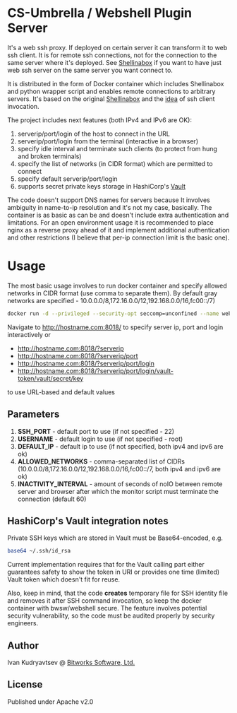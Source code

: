 # CS-Umbrella / Webshell Plugin Server

It's a web ssh proxy. If deployed on certain server it can transform it to web ssh client. It is for remote ssh connections, not for the connection to the same server where it's deployed. See [Shellinabox](https://code.google.com/archive/p/shellinabox/) if you want to have just web ssh server on the same server you want connect to.

It is distributed in the form of Docker container which includes Shellinabox and python wrapper script and enables remote connections to arbitrary servers. It's based on the original [Shellinabox](https://code.google.com/archive/p/shellinabox/) and the [idea](https://blog.bartlweb.net/2013/10/ssh-web-gateway-mit-dem-opensource-tool-shellinabox/) of ssh client invocation.

The project includes next features (both IPv4 and IPv6 are OK):
1. serverip/port/login of the host to connect in the URL
2. serverip/port/login from the terminal (interactive in a browser)
3. specify idle interval and terminate such clients (to protect from hung and broken terminals)
4. specify the list of networks (in CIDR format) which are permitted to connect
5. specify default serverip/port/login
6. supports secret private keys storage in HashiCorp's [Vault](https://www.vaultproject.io)

The code doesn't support DNS names for servers because It involves ambiguity in name-to-ip resolution and it's not my case, basically. The container is as basic as can be and doesn't include extra authentication and limitations. For an open environment usage it is recommended to place nginx as a reverse proxy ahead of it and implement additional authentication and other restrictions (I believe that per-ip connection limit is the basic one).

# Usage

The most basic usage involves to run docker container and specify allowed networks in CIDR format (use comma to separate them). By default gray networks are specified - 10.0.0.0/8,172.16.0.0/12,192.168.0.0/16,fc00::/7)

```bash
docker run -d --privileged --security-opt seccomp=unconfined --name webshell -p 8018:10000 -e ALLOWED_NETWORKS=0.0.0.0/0 ghcr.io/rickicode/webshell-ssh
```

Navigate to http://hostname.com:8018/ to specify server ip, port and login interactively or 
- http://hostname.com:8018/?serverip
- http://hostname.com:8018/?serverip/port
- http://hostname.com:8018/?serverip/port/login
- http://hostname.com:8018/?serverip/port/login/vault-token/vault/secret/key

to use URL-based and default values

## Parameters

1. **SSH_PORT** - default port to use (if not specified - 22)
2. **USERNAME** - default login to use (if not specified - root)
3. **DEFAULT_IP** - default ip to use (if not specified, both ipv4 and ipv6 are ok)
4. **ALLOWED_NETWORKS** - comma-separated list of CIDRs (10.0.0.0/8,172.16.0.0/12,192.168.0.0/16,fc00::/7, both ipv4 and ipv6 are ok)
5. **INACTIVITY_INTERVAL** - amount of seconds of noIO between remote server and browser after which the monitor script must terminate the connection (default 60)

## HashiCorp's Vault integration notes

Private SSH keys which are stored in Vault must be Base64-encoded, e.g.

```bash
base64 ~/.ssh/id_rsa
```

Current implementation requires that for the Vault calling part either guarantees safety to show the token in URI or provides one time (limited) Vault token which doesn't fit for reuse.

Also, keep in mind, that the code **creates** temporary file for SSH identity file and removes it after SSH command invocation, so keep the docker container with bwsw/webshell secure. The feature involves potential security vulnerability, so the code must be audited properly by security engineers.

## Author

Ivan Kudryavtsev @ [Bitworks Software, Ltd.](https://bitworks.software/)

## License

Published under Apache v2.0
